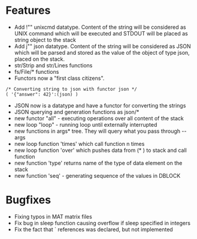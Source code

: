 # Features

- Add !"" unixcmd datatype. Content of the string will be considered as UNIX command which will be executed and STDOUT will be placed as string object to the stack
- Add j"" json datatype. Content of the string will be considered as JSON which will be parsed and stored as the value of the object of type json, placed on the stack.
- str/Strip and str/Lines functions
- fs/File/* functions
- Functors now a "first class citizens".
```
/* Converting string to json with functor json */
( '{"answer": 42}':(json) )
```
- JSON now is a datatype and have a functor for converting the strings
- JSON querying and generation functions as json/*
- new functor "all" - executing operations over all content of  the stack
- new loop "loop" - running loop until externally interrupted
- new functions in args* tree. They will query what you pass through --args
- new loop function 'times' which call function n times
- new loop function 'over' which pushes data from (* ) to stack and call function
- new function 'type' returns name of the type of data element on the stack
- new function 'seq' - generating sequence of the values in DBLOCK

# Bugfixes

- Fixing typos in MAT matrix files
- Fix bug in sleep function causing overflow if sleep specified in integers
- Fix the fact that \` references was declared, but not implemented
